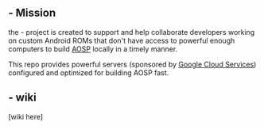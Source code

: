 ## - Mission

the - project is created to support and help collaborate developers working on custom Android ROMs that 
don't have access to powerful enough computers to build [AOSP](https://source.android.com/) locally in a timely manner.

This repo provides powerful servers (sponsored by [Google Cloud Services](https://cloud.google.com))
configured and optimized for building AOSP fast.

## - wiki
[wiki here]
